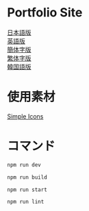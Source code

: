 # Portfolio Site
[日本語版](https://shinza-s-portfolio.vercel.app/ja)  
[英語版](https://shinza-s-portfolio.vercel.app/en)  
[簡体字版](https://shinza-s-portfolio.vercel.app/zh-CN)  
[繁体字版](https://shinza-s-portfolio.vercel.app/zh-TW)  
[韓国語版](https://shinza-s-portfolio.vercel.app/ko)  

# 使用素材
[Simple Icons](https://simpleicons.org/)  

# コマンド
```bash
npm run dev
```
```bash
npm run build
```
```bash
npm run start
```
```bash
npm run lint
```

